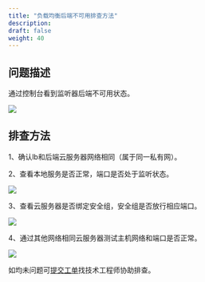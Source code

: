 ```yaml
---
title: "负载均衡后端不可用排查方法"
description:
draft: false
weight: 40
---
```





## 问题描述

通过控制台看到监听器后端不可用状态。

![](../../_images/afterendmissing.png)

## 排查方法

1、确认lb和后端云服务器网络相同（属于同一私有网）。

2、查看本地服务是否正常，端口是否处于监听状态。

![](../../_images/end_netstat.png)

3、查看云服务器是否绑定安全组，安全组是否放行相应端口。

![](../../_images/group.png)

4、通过其他网络相同云服务器测试主机网络和端口是否正常。

![](../../_images/ping_telnet.png)

如均未问题可[提交工单](https://console.shanhe.com/tickets/)找技术工程师协助排查。